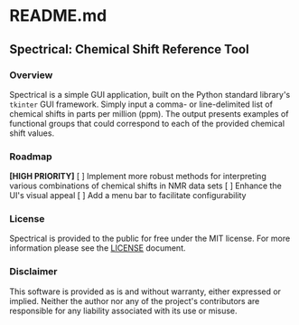 # README.md

## Spectrical: Chemical Shift Reference Tool

### Overview

Spectrical is a simple GUI application, built on the Python standard library's `tkinter` GUI framework. Simply input a comma- or line-delimited list of chemical shifts in parts per million (ppm). The output presents examples of functional groups that could correspond to each of the provided chemical shift values.

### Roadmap

**[HIGH PRIORITY]**
[ ] Implement more robust methods for interpreting various combinations of chemical shifts in NMR data sets
[ ] Enhance the UI's visual appeal
[ ] Add a menu bar to facilitate configurability

### License

Spectrical is provided to the public for free under the MIT license. For more information please see the [LICENSE](https://github.com/kosmolebryce/spectrical/blob/main/LICENSE) document.

### Disclaimer 

This software is provided as is and without warranty, either expressed or implied. Neither the author nor any of the project's contributors are responsible for any liability associated with its use or misuse.
